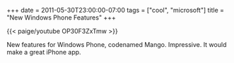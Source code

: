 +++
date = 2011-05-30T23:00:00-07:00
tags = ["cool", "microsoft"]
title = "New Windows Phone Features"
+++

{{< paige/youtube OP30F3ZxTmw >}}

New features for Windows Phone, codenamed Mango. Impressive. It would make a great iPhone app.
